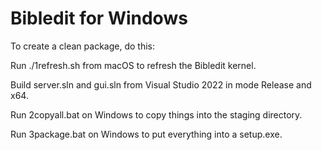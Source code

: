 # Bibledit for Windows

To create a clean package, do this:

Run ./1refresh.sh from macOS to refresh the Bibledit kernel.

Build server.sln and gui.sln from Visual Studio 2022 in mode Release and x64. 

Run 2copyall.bat on Windows to copy things into the staging directory.

Run 3package.bat on Windows to put everything into a setup.exe.

